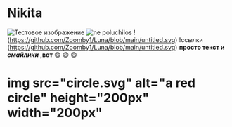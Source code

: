 # Nikita
![Тестовое изображение](https://avatars2.githubusercontent.com/u/11632545?v=3&s=200)
![ne poluchilos](https://vectr.com/tmp/c54heAXBlC/a2yhHyokU.svg?width=640&height=640&select=a2yhHyokUpage0) 
!(https://github.com/Zoomby1/Luna/blob/main/untitled.svg)
!ссылки (https://github.com/Zoomby1/Luna/blob/main/untitled.svg)
**просто текст и _смайлики_ ,вот** :smile: :smile: :smile:
# img src="circle.svg" alt="a red circle" height="200px" width="200px"
